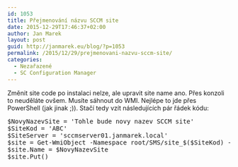 ```yaml
---
id: 1053
title: Přejmenování názvu SCCM site
date: 2015-12-29T17:46:37+02:00
author: Jan Marek
layout: post
guid: http://janmarek.eu/blog/?p=1053
permalink: /2015/12/29/prejmenovani-nazvu-sccm-site/
categories:
  - Nezařazené
  - SC Configuration Manager
---
```

Změnit site code po instalaci nelze, ale upravit site name ano. Přes konzoli to neuděláte ovšem. Musíte sáhnout do WMI. Nejlépe to jde přes PowerShell (jak jinak ;)). Stačí tedy vzít následujících pár řádek kódu:

<pre>$NovyNazevSite = 'Tohle bude novy nazev SCCM site'
$SiteKod = 'ABC'
$SiteServer = 'sccmserver01.janmarek.local'
$site = Get-WmiObject -Namespace root/SMS/site_$($SiteKod) -ComputerName $SiteServer -Class SMS_SCI_SiteDefinition
$site.Name = $NovyNazevSite
$site.Put()</pre>
